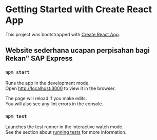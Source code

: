 # Getting Started with Create React App

This project was bootstrapped with [Create React App](https://github.com/facebook/create-react-app).

## Website sederhana ucapan perpisahan bagi Rekan" SAP Express


### `npm start`

Runs the app in the development mode.\
Open [http://localhost:3000](http://localhost:3000) to view it in the browser.

The page will reload if you make edits.\
You will also see any lint errors in the console.

### `npm test`

Launches the test runner in the interactive watch mode.\
See the section about [running tests](https://facebook.github.io/create-react-app/docs/running-tests) for more information.

